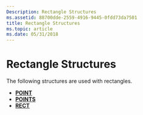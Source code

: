 ```yaml
---
Description: Rectangle Structures
ms.assetid: 88700dde-2559-4916-9445-0fdd73da7501
title: Rectangle Structures
ms.topic: article
ms.date: 05/31/2018
---
```


# Rectangle Structures

The following structures are used with rectangles.

-   [**POINT**](https://msdn.microsoft.com/library/Dd162805(v=VS.85).aspx)
-   [**POINTS**](https://msdn.microsoft.com/library/Dd162808(v=VS.85).aspx)
-   [**RECT**](https://msdn.microsoft.com/library/Dd162897(v=VS.85).aspx)

 

 



